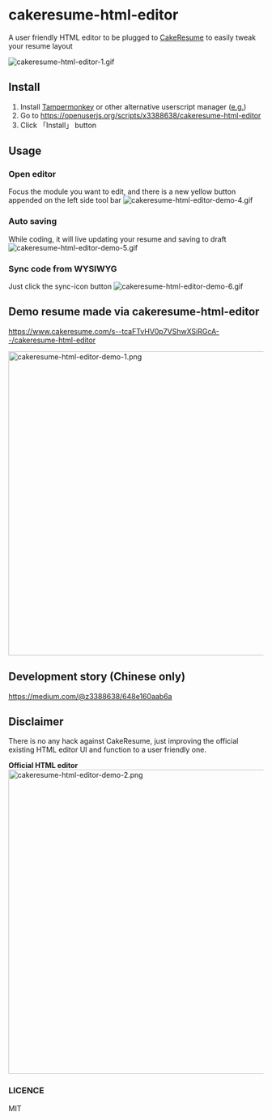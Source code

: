 # cakeresume-html-editor
A user friendly HTML editor to be plugged to [CakeResume](https://www.cakeresume.com) to easily tweak your resume layout  

![cakeresume-html-editor-1.gif](https://gist.githubusercontent.com/x3388638/82e341b43990c7851c9438dfdec43e3b/raw/7a2a31f537b498259e3016e457e11c1365752166/cakeresume-html-editor-1.gif)

## Install
1. Install [Tampermonkey](https://chrome.google.com/webstore/detail/tampermonkey/dhdgffkkebhmkfjojejmpbldmpobfkfo?hl=zh-TW) or other alternative userscript manager ([e.g.](https://openuserjs.org/about/Userscript-Beginners-HOWTO#how-do-i-get-going-))
2. Go to https://openuserjs.org/scripts/x3388638/cakeresume-html-editor
3. Click 「Install」 button

## Usage
### Open editor
Focus the module you want to edit, and there is a new yellow button appended on the left side tool bar
![cakeresume-html-editor-demo-4.gif](https://gist.githubusercontent.com/x3388638/82e341b43990c7851c9438dfdec43e3b/raw/f534c676647f508af48c2d9ec01fa35781cc6c75/cakeresume-html-editor-demo-4.gif)

### Auto saving
While coding, it will live updating your resume and saving to draft
![cakeresume-html-editor-demo-5.gif](https://gist.githubusercontent.com/x3388638/82e341b43990c7851c9438dfdec43e3b/raw/098b18e9e8cb4e589b3636058eceec14e8c58599/cakeresume-html-editor-demo-5.gif)

### Sync code from WYSIWYG
Just click the sync-icon button
![cakeresume-html-editor-demo-6.gif](https://gist.githubusercontent.com/x3388638/82e341b43990c7851c9438dfdec43e3b/raw/782948a274ec68eac388104a072c334cabf2f3b1/cakeresume-html-editor-demo-6.gif)

## Demo resume made via cakeresume-html-editor
https://www.cakeresume.com/s--tcaFTvHV0p7VShwXSiRGcA--/cakeresume-html-editor  

<img src="https://gist.githubusercontent.com/x3388638/82e341b43990c7851c9438dfdec43e3b/raw/7a2a31f537b498259e3016e457e11c1365752166/cakeresume-html-editor-demo-1.png" alt="cakeresume-html-editor-demo-1.png" width="600" />

## Development story (Chinese only)
https://medium.com/@z3388638/648e160aab6a

## Disclaimer
There is no any hack against CakeResume, just improving the official existing HTML editor UI and function to a user friendly one.

**Official HTML editor**  
<img src="https://gist.githubusercontent.com/x3388638/82e341b43990c7851c9438dfdec43e3b/raw/7a2a31f537b498259e3016e457e11c1365752166/cakeresume-html-editor-demo-2.png" alt="cakeresume-html-editor-demo-2.png" width="600" />

### LICENCE
MIT
